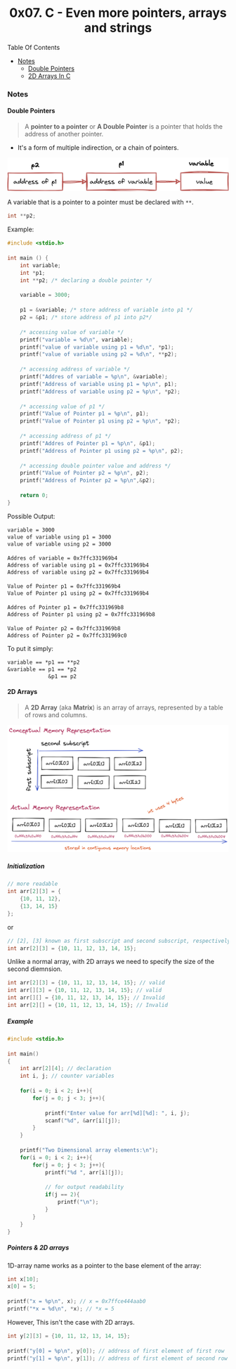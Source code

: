 <h1 align="center">0x07. C - Even more pointers, arrays and strings</h1>

Table Of Contents
- [Notes](#notes)
    - [Double Pointers](#double-pointers)
    - [2D Arrays In C](#2d-arrays)


### Notes


#### Double Pointers 

> A **pointer to a pointer** or **A Double Pointer** is a pointer that holds the address of another pointer.

- It's a form of multiple indirection, or a chain of pointers.

![](./images/pointer-to-pointer.png)

A variable that is a pointer to a pointer must be declared with `**`.

```c
int **p2;
```

Example:
```c
#include <stdio.h>

int main () {
    int variable;
    int *p1;
    int **p2; /* declaring a double pointer */

    variable = 3000;

    p1 = &variable; /* store address of variable into p1 */
    p2 = &p1; /* store address of p1 into p2*/

    /* accessing value of variable */
    printf("variable = %d\n", variable);
    printf("value of variable using p1 = %d\n", *p1);
    printf("value of variable using p2 = %d\n", **p2);

    /* accessing address of variable */
    printf("Addres of variable = %p\n", &variable);
    printf("Address of variable using p1 = %p\n", p1);
    printf("Address of variable using p2 = %p\n", *p2);    

    /* accessing value of p1 */
    printf("Value of Pointer p1 = %p\n", p1);
    printf("Value of Pointer p1 using p2 = %p\n", *p2);

    /* accessing address of p1 */
    printf("Addres of Pointer p1 = %p\n", &p1);
    printf("Address of Pointer p1 using p2 = %p\n", p2);

    /* accessing double pointer value and address */
    printf("Value of Pointer p2 = %p\n", p2);
    printf("Address of Pointer p2 = %p\n",&p2);  

    return 0;
}
```
Possible Output:
```
variable = 3000
value of variable using p1 = 3000
value of variable using p2 = 3000

Addres of variable = 0x7ffc331969b4
Address of variable using p1 = 0x7ffc331969b4
Address of variable using p2 = 0x7ffc331969b4

Value of Pointer p1 = 0x7ffc331969b4
Value of Pointer p1 using p2 = 0x7ffc331969b4

Addres of Pointer p1 = 0x7ffc331969b8
Address of Pointer p1 using p2 = 0x7ffc331969b8

Value of Pointer p2 = 0x7ffc331969b8
Address of Pointer p2 = 0x7ffc331969c0
```
To put it simply: 
```
variable == *p1 == **p2
&variable == p1 == *p2
             &p1 == p2
```



#### 2D Arrays

> A **2D Array** (aka **Matrix**) is an array of arrays, represented by a table of rows and columns.

![](./images/2d-arr.png)

##### Initialization

```c
// more readable
int arr[2][3] = {
    {10, 11, 12},
    {13, 14, 15}
};
```
or 
```c
// [2], [3] known as first subscript and second subscript, respectively.
int arr[2][3] = {10, 11, 12, 13, 14, 15};
```

Unlike a normal array, with 2D arrays we need to specify the size of the second diemnsion.

```c
int arr[2][3] = {10, 11, 12, 13, 14, 15}; // valid
int arr[][3] = {10, 11, 12, 13, 14, 15}; // valid
int arr[][] = {10, 11, 12, 13, 14, 15}; // Invalid
int arr[2][] = {10, 11, 12, 13, 14, 15}; // Invalid
```

##### Example 

```c
#include <stdio.h>

int main()
{
    int arr[2][4]; // declaration
    int i, j; // counter variables 
    
    for(i = 0; i < 2; i++){
        for(j = 0; j < 3; j++){
            
            printf("Enter value for arr[%d][%d]: ", i, j);
            scanf("%d", &arr[i][j]);
        }
    }
    
    printf("Two Dimensional array elements:\n");
    for(i = 0; i < 2; i++){
        for(j = 0; j < 3; j++){
            printf("%d ", arr[i][j]);
            
            // for output readability 
            if(j == 2){
                printf("\n");
            }
        }
    }
}
```

##### Pointers & 2D arrays

1D-array name works as a pointer to the base element of the array:
```c
int x[10];
x[0] = 5;
    
printf("x = %p\n", x); // x = 0x7ffce444aab0
printf("*x = %d\n", *x); // *x = 5
```

However, This isn't the case with 2D arrays.
```c
int y[2][3] = {10, 11, 12, 13, 14, 15};
    
printf("y[0] = %p\n", y[0]); // address of first element of first row
printf("y[1] = %p\n", y[1]); // address of first element of second row
```

